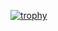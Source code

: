 [![trophy](https://github-profile-trophy.vercel.app/?username=banr1)](https://github.com/ryo-ma/github-profile-trophy)
